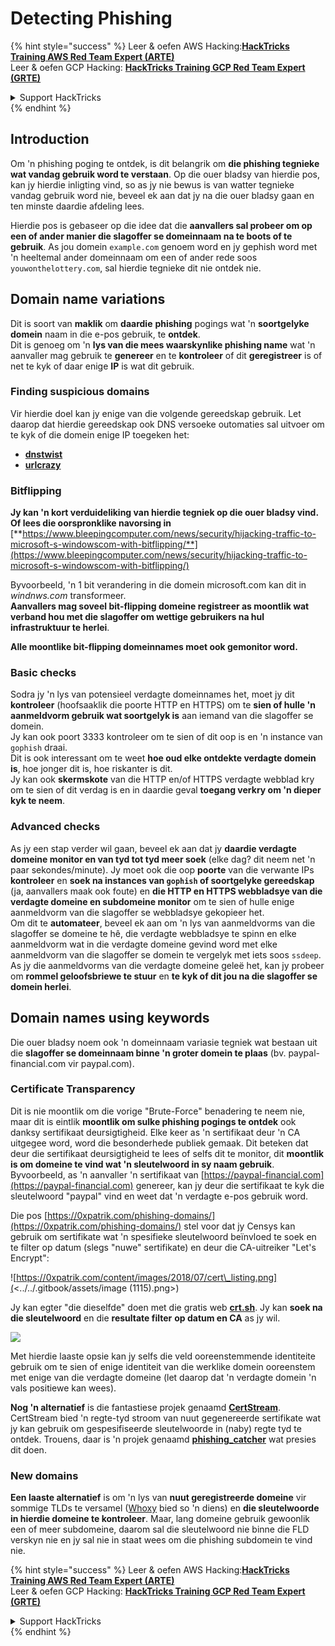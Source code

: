# Detecting Phishing

{% hint style="success" %}
Leer & oefen AWS Hacking:<img src="/.gitbook/assets/arte.png" alt="" data-size="line">[**HackTricks Training AWS Red Team Expert (ARTE)**](https://training.hacktricks.xyz/courses/arte)<img src="/.gitbook/assets/arte.png" alt="" data-size="line">\
Leer & oefen GCP Hacking: <img src="/.gitbook/assets/grte.png" alt="" data-size="line">[**HackTricks Training GCP Red Team Expert (GRTE)**<img src="/.gitbook/assets/grte.png" alt="" data-size="line">](https://training.hacktricks.xyz/courses/grte)

<details>

<summary>Support HackTricks</summary>

* Kyk na die [**subskripsie planne**](https://github.com/sponsors/carlospolop)!
* **Sluit aan by die** 💬 [**Discord groep**](https://discord.gg/hRep4RUj7f) of die [**telegram groep**](https://t.me/peass) of **volg** ons op **Twitter** 🐦 [**@hacktricks\_live**](https://twitter.com/hacktricks\_live)**.**
* **Deel hacking truuks deur PRs in te dien na die** [**HackTricks**](https://github.com/carlospolop/hacktricks) en [**HackTricks Cloud**](https://github.com/carlospolop/hacktricks-cloud) github repos.

</details>
{% endhint %}

## Introduction

Om 'n phishing poging te ontdek, is dit belangrik om **die phishing tegnieke wat vandag gebruik word te verstaan**. Op die ouer bladsy van hierdie pos, kan jy hierdie inligting vind, so as jy nie bewus is van watter tegnieke vandag gebruik word nie, beveel ek aan dat jy na die ouer bladsy gaan en ten minste daardie afdeling lees.

Hierdie pos is gebaseer op die idee dat die **aanvallers sal probeer om op een of ander manier die slagoffer se domeinnaam na te boots of te gebruik**. As jou domein `example.com` genoem word en jy gephish word met 'n heeltemal ander domeinnaam om een of ander rede soos `youwonthelottery.com`, sal hierdie tegnieke dit nie ontdek nie.

## Domain name variations

Dit is soort van **maklik** om **daardie** **phishing** pogings wat 'n **soortgelyke domein** naam in die e-pos gebruik, te **ontdek**.\
Dit is genoeg om 'n **lys van die mees waarskynlike phishing name** wat 'n aanvaller mag gebruik te **genereer** en te **kontroleer** of dit **geregistreer** is of net te kyk of daar enige **IP** is wat dit gebruik.

### Finding suspicious domains

Vir hierdie doel kan jy enige van die volgende gereedskap gebruik. Let daarop dat hierdie gereedskap ook DNS versoeke outomaties sal uitvoer om te kyk of die domein enige IP toegeken het:

* [**dnstwist**](https://github.com/elceef/dnstwist)
* [**urlcrazy**](https://github.com/urbanadventurer/urlcrazy)

### Bitflipping

**Jy kan 'n kort verduideliking van hierdie tegniek op die ouer bladsy vind. Of lees die oorspronklike navorsing in** [**https://www.bleepingcomputer.com/news/security/hijacking-traffic-to-microsoft-s-windowscom-with-bitflipping/**](https://www.bleepingcomputer.com/news/security/hijacking-traffic-to-microsoft-s-windowscom-with-bitflipping/)

Byvoorbeeld, 'n 1 bit verandering in die domein microsoft.com kan dit in _windnws.com_ transformeer.\
**Aanvallers mag soveel bit-flipping domeine registreer as moontlik wat verband hou met die slagoffer om wettige gebruikers na hul infrastruktuur te herlei**.

**Alle moontlike bit-flipping domeinnames moet ook gemonitor word.**

### Basic checks

Sodra jy 'n lys van potensieel verdagte domeinnames het, moet jy dit **kontroleer** (hoofsaaklik die poorte HTTP en HTTPS) om te **sien of hulle 'n aanmeldvorm gebruik wat soortgelyk is** aan iemand van die slagoffer se domein.\
Jy kan ook poort 3333 kontroleer om te sien of dit oop is en 'n instance van `gophish` draai.\
Dit is ook interessant om te weet **hoe oud elke ontdekte verdagte domein is**, hoe jonger dit is, hoe riskanter is dit.\
Jy kan ook **skermskote** van die HTTP en/of HTTPS verdagte webblad kry om te sien of dit verdag is en in daardie geval **toegang verkry om 'n dieper kyk te neem**.

### Advanced checks

As jy een stap verder wil gaan, beveel ek aan dat jy **daardie verdagte domeine monitor en van tyd tot tyd meer soek** (elke dag? dit neem net 'n paar sekondes/minute). Jy moet ook die oop **poorte** van die verwante IPs **kontroleer** en **soek na instances van `gophish` of soortgelyke gereedskap** (ja, aanvallers maak ook foute) en **die HTTP en HTTPS webbladsye van die verdagte domeine en subdomeine monitor** om te sien of hulle enige aanmeldvorm van die slagoffer se webbladsye gekopieer het.\
Om dit te **automateer**, beveel ek aan om 'n lys van aanmeldvorms van die slagoffer se domeine te hê, die verdagte webbladsye te spinn en elke aanmeldvorm wat in die verdagte domeine gevind word met elke aanmeldvorm van die slagoffer se domein te vergelyk met iets soos `ssdeep`.\
As jy die aanmeldvorms van die verdagte domeine geleë het, kan jy probeer om **rommel geloofsbriewe te stuur** en **te kyk of dit jou na die slagoffer se domein herlei**.

## Domain names using keywords

Die ouer bladsy noem ook 'n domeinnaam variasie tegniek wat bestaan uit die **slagoffer se domeinnaam binne 'n groter domein te plaas** (bv. paypal-financial.com vir paypal.com).

### Certificate Transparency

Dit is nie moontlik om die vorige "Brute-Force" benadering te neem nie, maar dit is eintlik **moontlik om sulke phishing pogings te ontdek** ook danksy sertifikaat deursigtigheid. Elke keer as 'n sertifikaat deur 'n CA uitgegee word, word die besonderhede publiek gemaak. Dit beteken dat deur die sertifikaat deursigtigheid te lees of selfs dit te monitor, dit **moontlik is om domeine te vind wat 'n sleutelwoord in sy naam gebruik**. Byvoorbeeld, as 'n aanvaller 'n sertifikaat van [https://paypal-financial.com](https://paypal-financial.com) genereer, kan jy deur die sertifikaat te kyk die sleutelwoord "paypal" vind en weet dat 'n verdagte e-pos gebruik word.

Die pos [https://0xpatrik.com/phishing-domains/](https://0xpatrik.com/phishing-domains/) stel voor dat jy Censys kan gebruik om sertifikate wat 'n spesifieke sleutelwoord beïnvloed te soek en te filter op datum (slegs "nuwe" sertifikate) en deur die CA-uitreiker "Let's Encrypt":

![https://0xpatrik.com/content/images/2018/07/cert\_listing.png](<../../.gitbook/assets/image (1115).png>)

Jy kan egter "die dieselfde" doen met die gratis web [**crt.sh**](https://crt.sh). Jy kan **soek na die sleutelwoord** en die **resultate filter** **op datum en CA** as jy wil.

![](<../../.gitbook/assets/image (519).png>)

Met hierdie laaste opsie kan jy selfs die veld ooreenstemmende identiteite gebruik om te sien of enige identiteit van die werklike domein ooreenstem met enige van die verdagte domeine (let daarop dat 'n verdagte domein 'n vals positiewe kan wees).

**Nog 'n alternatief** is die fantastiese projek genaamd [**CertStream**](https://medium.com/cali-dog-security/introducing-certstream-3fc13bb98067). CertStream bied 'n regte-tyd stroom van nuut gegenereerde sertifikate wat jy kan gebruik om gespesifiseerde sleutelwoorde in (naby) regte tyd te ontdek. Trouens, daar is 'n projek genaamd [**phishing\_catcher**](https://github.com/x0rz/phishing\_catcher) wat presies dit doen.

### **New domains**

**Een laaste alternatief** is om 'n lys van **nuut geregistreerde domeine** vir sommige TLDs te versamel ([Whoxy](https://www.whoxy.com/newly-registered-domains/) bied so 'n diens) en **die sleutelwoorde in hierdie domeine te kontroleer**. Maar, lang domeine gebruik gewoonlik een of meer subdomeine, daarom sal die sleutelwoord nie binne die FLD verskyn nie en jy sal nie in staat wees om die phishing subdomein te vind nie.

{% hint style="success" %}
Leer & oefen AWS Hacking:<img src="/.gitbook/assets/arte.png" alt="" data-size="line">[**HackTricks Training AWS Red Team Expert (ARTE)**](https://training.hacktricks.xyz/courses/arte)<img src="/.gitbook/assets/arte.png" alt="" data-size="line">\
Leer & oefen GCP Hacking: <img src="/.gitbook/assets/grte.png" alt="" data-size="line">[**HackTricks Training GCP Red Team Expert (GRTE)**<img src="/.gitbook/assets/grte.png" alt="" data-size="line">](https://training.hacktricks.xyz/courses/grte)

<details>

<summary>Support HackTricks</summary>

* Kyk na die [**subskripsie planne**](https://github.com/sponsors/carlospolop)!
* **Sluit aan by die** 💬 [**Discord groep**](https://discord.gg/hRep4RUj7f) of die [**telegram groep**](https://t.me/peass) of **volg** ons op **Twitter** 🐦 [**@hacktricks\_live**](https://twitter.com/hacktricks\_live)**.**
* **Deel hacking truuks deur PRs in te dien na die** [**HackTricks**](https://github.com/carlospolop/hacktricks) en [**HackTricks Cloud**](https://github.com/carlospolop/hacktricks-cloud) github repos.

</details>
{% endhint %}
